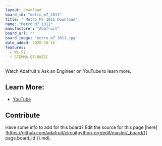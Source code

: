 ```yaml
---
layout: download
board_id: "metro_m7_1011"
title: " Metro M7 1011 Download"
name: "Metro M7 1011"
manufacturer: "Adafruit"
board_url: ""
board_image: "metro_m7_1011.jpg"
date_added: 2020-10-16
features:
  - Wi-Fi
  - STEMMA QT/QWIIC
---
```


Watch Adafruit's Ask an Engineer on YouTube to learn more. 

## Learn More:

* [YouTube](https://www.youtube.com/watch?v=_sLgycNpMCQ)

## Contribute

Have some info to add for this board? Edit the source for this page [here](https://github.com/adafruit/circuitpython-org/edit/master/_board/{{ page.board_id }}.md).

